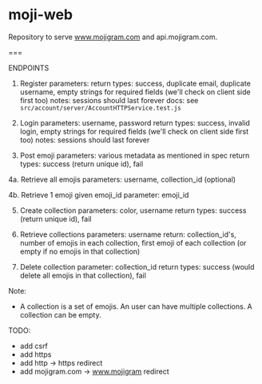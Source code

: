 moji-web
===

Repository to serve www.mojigram.com and api.mojigram.com.


===

ENDPOINTS

1. Register
parameters:
return types: success, duplicate email, duplicate username, empty strings for required fields (we'll check on client side first too)
notes: sessions should last forever
docs: see `src/account/server/AccountHTTPService.test.js`

2. Login
parameters: username, password
return types: success, invalid login, empty strings for required fields (we'll check on client side first too)
notes: sessions should last forever

3. Post emoji
parameters: various metadata as mentioned in spec
return types: success (return unique id), fail

4a. Retrieve all emojis
parameters: username, collection_id (optional)

4b. Retrieve 1 emoji given emoji_id
parameter: emoji_id

5. Create collection
parameters: color, username
return types: success (return unique id), fail

6. Retrieve collections
parameters: username
return: collection_id's, number of emojis in each collection, first emoji of each collection (or empty if no emojis in that collection)

7. Delete collection
parameter: collection_id
return types: success (would delete all emojis in that collection), fail

Note:
- A collection is a set of emojis. An user can have multiple collections. A collection can be empty.


TODO:
- add csrf
- add https
- add http -> https redirect
- add mojigram.com -> www.mojigram redirect